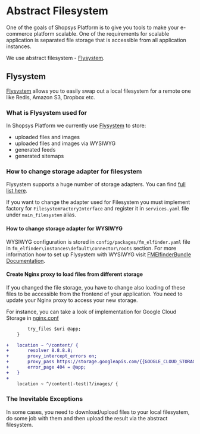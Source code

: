 # Abstract Filesystem

One of the goals of Shopsys Platform is to give you tools to make your e-commerce platform scalable.
One of the requirements for scalable application is separated file storage that is accessible from all application instances.

We use abstract filesystem - [Flysystem](https://github.com/thephpleague/flysystem).

## Flysystem

[Flysystem](https://github.com/thephpleague/flysystem) allows you to easily swap out a local filesystem for a remote one like Redis, Amazon S3, Dropbox etc.

### What is Flysystem used for

In Shopsys Platform we currently use [Flysystem](https://github.com/thephpleague/flysystem) to store:

-   uploaded files and images
-   uploaded files and images via WYSIWYG
-   generated feeds
-   generated sitemaps

### How to change storage adapter for filesystem

Flysystem supports a huge number of storage adapters. You can find [full list here](https://github.com/thephpleague/flysystem#community-integrations).

If you want to change the adapter used for Filesystem you must implement factory for `FilesystemFactoryInterface` and register it in `services.yaml` file under `main_filesystem` alias.

#### How to change storage adapter for WYSIWYG

WYSIWYG configuration is stored in `config/packages/fm_elfinder.yaml` file in `fm_elfinder\instances\default\connector\roots` section.
For more information how to set up Flysystem with WYSIWYG visit [FMElfinderBundle Documentation](https://github.com/helios-ag/FMElfinderBundle/blob/9.2/docs/flysystem.md).

#### Create Nginx proxy to load files from different storage

If you changed the file storage, you have to change also loading of these files to be accessible from the frontend of your application.
You need to update your Nginx proxy to access your new storage.

For instance, you can take a look of implementation for Google Cloud Storage in [nginx.conf](/project-base/docker/nginx/google-cloud/nginx.conf)

```diff
        try_files $uri @app;
    }

+   location ~ ^/content/ {
+       resolver 8.8.8.8;
+       proxy_intercept_errors on;
+       proxy_pass https://storage.googleapis.com/{{GOOGLE_CLOUD_STORAGE_BUCKET_NAME}}/web$request_uri;
+       error_page 404 = @app;
+   }
+
    location ~ ^/content(-test)?/images/ {
```

### The Inevitable Exceptions

In some cases, you need to download/upload files to your local filesystem, do some job with them and then upload the result via the abstract filesystem.
